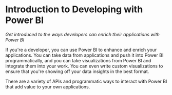 <properties
   pageTitle="Introduction to Developing with Power BIs"
   description="Get introduced to the ways developers can enrich their applications with Power BI."
   services="powerbi"
   documentationCenter=""
   authors="davidiseminger"
   manager="mblythe"
   editor=""
   tags=""
   featuredVideoId="47uXJW1GIUY"
   featuredVideoThumb=""
   courseDuration=""/>

<tags
   ms.service="powerbi"
   ms.devlang="NA"
   ms.topic="article"
   ms.tgt_pltfrm="NA"
   ms.workload="powerbi"
   ms.date="03/20/2016"
   ms.author="davidi"/>

# Introduction to Developing with Power BI

*Get introduced to the ways developers can enrich their applications with Power BI*

If you're a developer, you can use Power BI to enhance and enrich your applications. You can take data from applications and push it into Power BI programmatically, and you can take visualizations from Power BI and integrate them into your work. You can even write custom visualizations to ensure that you're showing off your data insights in the best format.

There are a variety of APIs and programmatic ways to interact with Power BI that add value to your own applications.
